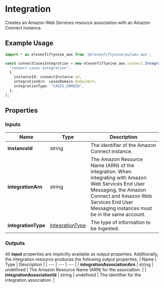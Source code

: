 # Integration

Creates an Amazon Web Services resource association with an Amazon Connect instance.

## Example Usage

```ts
import * as elevenfiftynine_aws from '@elevenfiftynine/pulumi-aws';

const connectCasesIntegration = new elevenfiftynine_aws.connect.Integration(
  "connect-cases-integration",
  {
    instanceId: connectInstance.id,
    integrationArn: casesDomain.domainArn,
    integrationType: "CASES_DOMAIN",
  },
);
```

## Properties

### Inputs

| Name | Type | Description |
| --- | --- | --- |
| **instanceId** | string | The identifier of the Amazon Connect instance. |
| **integrationArn** | string | The Amazon Resource Name (ARN) of the integration. When integrating with Amazon Web Services End User Messaging, the Amazon Connect and Amazon Web Services End User Messaging instances must be in the same account. |
| **integrationType** | [IntegrationType](https://docs.aws.amazon.com/AWSJavaScriptSDK/v3/latest/Package/-aws-sdk-client-connect/Variable/IntegrationType/) | The type of information to be ingested. |

### Outputs

All **input** properties are implicitly available as output properties. Additionally, the Integration resource produces the following output properties:
| Name | Type | Description |
| --- | --- | --- |
| **integrationAssociationArn** | string &#124; undefined | The Amazon Resource Name (ARN) for the association. |
| **integrationAssociationId** | string &#124; undefined | The identifier for the integration association. |
